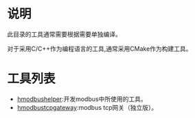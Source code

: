 # 说明

此目录的工具通常需要根据需要单独编译。

对于采用C/C++作为编程语言的工具,通常采用CMake作为构建工具。

# 工具列表

- [hmodbushelper](hmodbushelper):开发modbus中所使用的工具。
- [hmodbustcpgateway](hmodbustcpgateway):modbus tcp网关（独立版）。

